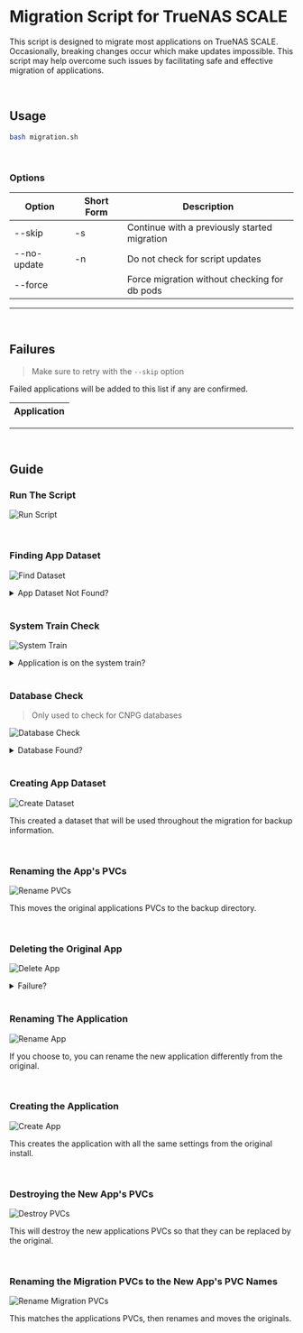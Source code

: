 # Migration Script for TrueNAS SCALE
This script is designed to migrate most applications on TrueNAS SCALE. Occasionally, breaking changes occur which make updates impossible. This script may help overcome such issues by facilitating safe and effective migration of applications.

<br>

## Usage

```bash
bash migration.sh
```

<br>

### Options

| Option        | Short Form | Description                                                  |
|---------------|------------|--------------------------------------------------------------|
| --skip        | -s         | Continue with a previously started migration                 |
| --no-update   | -n         | Do not check for script updates                              |
| --force       |            | Force migration without checking for db pods                 |

---

<br>

## Failures

> Make sure to retry with the `--skip` option

Failed applications will be added to this list if any are confirmed. 

| Application        |
|--------------------|

---

<br>

## Guide

### Run The Script

![Run Script](https://github.com/Heavybullets8/TT-Migration/assets/20793231/94e382fe-208f-4a00-a384-f0572b28ad25)

<br>

### Finding App Dataset

![Find Dataset](https://github.com/Heavybullets8/TT-Migration/assets/20793231/70a05b36-8b14-4e03-a4f2-dc9e97872aa2)

<details>
<summary>App Dataset Not Found?</summary>

Make sure you have a pool selected at: `TrueNAS GUI > Apps`.

</details>

<br>

### System Train Check

![System Train](https://github.com/Heavybullets8/TT-Migration/assets/20793231/d36d3cf2-16f0-4162-bdc8-c949579b3e53)

<details>
<summary>Application is on the system train?</summary>

![image](https://github.com/Heavybullets8/TT-Migration/assets/20793231/745cfa60-4d79-44b8-ab04-dcdea8165e3d)


Unless specifically told to, you should not migrate these applications, but you can if you use the `--force` flag.

</details>

<br>

### Database Check

> Only used to check for CNPG databases

![Database Check](https://github.com/Heavybullets8/TT-Migration/assets/20793231/371a7e27-69a0-4aa8-9139-b8ed6756d079)

<details>
<summary>Database Found?</summary>

<br>

**Prompt to Attempt Restore**

![Prompt Restore](https://github.com/Heavybullets8/TT-Migration/assets/20793231/c15ec76c-1164-4713-9bc9-04d01a598ead)

This means a CNPG database was found, and the script can attempt to backup and restore the database, but there is no guarantee that it will work. The script has been very solid in my experience when it comes to handling databases.

<br>

**Prompt to Provide Your Own Database**

![Provide DB](https://github.com/Heavybullets8/TT-Migration/assets/20793231/57e1dc5e-a543-4a26-9505-3dd655218ceb)

If you chose yes for the first prompt, you will then be prompted to choose to use the automatic restore or provide your own restore.

<br>

- If you choose yes, the script will exit and ask that you copy a file to the specified directory.
  
  ![Exit Script](https://github.com/Heavybullets8/TT-Migration/assets/20793231/18fd4bcb-e70b-4ff4-8975-f660f605f797)

<br>

- If you choose no, the script will create a new dump.

  ![Create Dump](https://github.com/Heavybullets8/TT-Migration/assets/20793231/30b5441c-a427-47ff-bd6b-206a2c31fa23)

</details>

<br>

### Creating App Dataset

![Create Dataset](https://github.com/Heavybullets8/TT-Migration/assets/20793231/f4a93a0c-8d9d-416b-880b-9b9d96abd6e9)

This created a dataset that will be used throughout the migration for backup information.

<br>

### Renaming the App's PVCs

![Rename PVCs](https://github.com/Heavybullets8/TT-Migration/assets/20793231/bfe4b241-c1c0-4232-9ceb-f79ba5caf0ec)

This moves the original applications PVCs to the backup directory.

<br>

### Deleting the Original App

![Delete App](https://github.com/Heavybullets8/TT-Migration/assets/20793231/3e404112-88ce-40fb-9575-ffe72345bb63)

<details>
<summary>Failure?</summary>

Occasionally failures can happen, the script will attempt to work through them, but if the script exits here, you will need to delete the application manually prior to continuing. This includes deleting any PVs and datasets for the application that are NOT under the migration dataset.

</details>

<br>

### Renaming The Application

![Rename App](https://github.com/Heavybullets8/TT-Migration/assets/20793231/d96bc17d-be60-4565-b5a4-51e8a69e7253)

If you choose to, you can rename the new application differently from the original.

<br>

### Creating the Application

![Create App](https://github.com/Heavybullets8/TT-Migration/assets/20793231/adf4e709-5282-46f4-8ac0-886b6ff24d74)


This creates the application with all the same settings from the original install.

<br>

### Destroying the New App's PVCs

![Destroy PVCs](https://github.com/Heavybullets8/TT-Migration/assets/20793231/43227621-0fae-4c4d-b9b2-1f6424c992c9)

This will destroy the new applications PVCs so that they can be replaced by the original.

<br>

### Renaming the Migration PVCs to the New App's PVC Names

![Rename Migration PVCs](https://github.com/Heavybullets8/TT-Migration/assets/20793231/f7d5d80d-ca1e-4068-9410-3929c04b134a)

This matches the applications PVCs, then renames and moves the originals.

